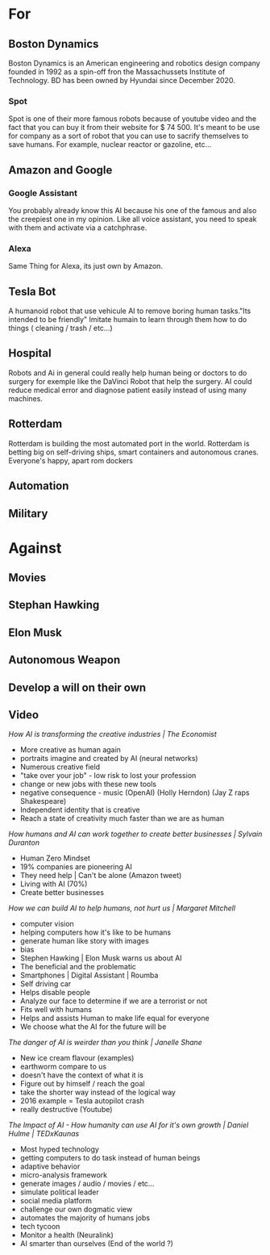 # For

## Boston Dynamics
 
Boston Dynamics is an American engineering and 
robotics design company founded in 1992 as a 
spin-off fron the Massachussets Institute of 
Technology. BD has been owned by Hyundai 
since December 2020.

### Spot 

Spot is one of their more famous robots because 
of youtube video and the fact that you can buy 
it from their website for $ 74 500. 
It's meant to be use for company as a sort of 
robot that you can use to sacrify themselves 
to save humans. For example, nuclear reactor or 
gazoline, etc...


## Amazon and Google

### Google Assistant 

You probably already know this AI because his one of
the famous and also the creepiest one in my opinion.
Like all voice assistant, you need to speak with 
them and activate via  a catchphrase.

### Alexa 

Same Thing for Alexa, its just own by Amazon.


## Tesla Bot 

A humanoid robot that use vehicule AI to remove 
boring human tasks."Its intended to be friendly"
Imitate humain to learn through them how to do 
things ( cleaning / trash / etc...)


## Hospital

Robots and Ai in general could really help human
being or doctors to do surgery for exemple like the 
DaVinci Robot that help the surgery. AI could 
reduce medical error and diagnose patient easily 
instead of using many machines.


## Rotterdam 

Rotterdam is building the most automated port
in the world.
Rotterdam is betting big on self-driving ships,
smart containers and autonomous cranes. Everyone's
happy, apart rom dockers

## Automation 


## Military


# Against

## Movies 

## Stephan Hawking

## Elon Musk

## Autonomous Weapon

## Develop a will on their own  

## Video 

*How AI is transforming the creative industries | The Economist*
- More creative as human again 
- portraits imagine and created by AI (neural networks)
- Numerous creative field
- "take over your job" - low risk to lost your profession
- change or new jobs with these new tools 
- negative consequence - music (OpenAI) (Holly Herndon) 
(Jay Z raps Shakespeare)
- Independent identity that is creative
- Reach a state of creativity much faster than we are as human

*How humans and AI can work together to create better businesses | Sylvain Duranton*
- Human Zero Mindset 
- 19% companies are pioneering AI
- They need help | Can't be alone  (Amazon tweet)
- Living with AI (70%)
- Create better businesses 

*How we can build AI to help humans, not hurt us | Margaret Mitchell* 
- computer vision 
- helping computers how it's like to be humans
- generate human like story with images
- bias 
- Stephen Hawking | Elon Musk warns us about AI 
- The beneficial and the problematic
- Smartphones | Digital Assistant | Roumba
- Self driving car
- Helps disable people
- Analyze our face to determine if we are a terrorist or not
- Fits well with humans
- Helps and assists Human to make life equal for everyone
- We choose what the AI for the future will be

*The danger of AI is weirder than you think | Janelle Shane*
- New ice cream flavour (examples)
- earthworm compare to us
- doesn't have the context of what it is 
- Figure out by himself / reach the goal 
- take the shorter way instead of the logical way
- 2016 example = Tesla autopilot crash 
- really destructive (Youtube)

*The Impact of AI - How humanity can use AI for it's own growth | Daniel Hulme | TEDxKaunas* 
- Most hyped technology 
- getting computers to do task instead of human beings
- adaptive behavior 
- micro-analysis framework
- generate images / audio / movies / etc...
- simulate political leader
- social media platform 
- challenge our own dogmatic view 
- automates the majority of humans jobs
- tech tycoon
- Monitor a health (Neuralink)
- AI smarter than ourselves (End of the world ?)

  